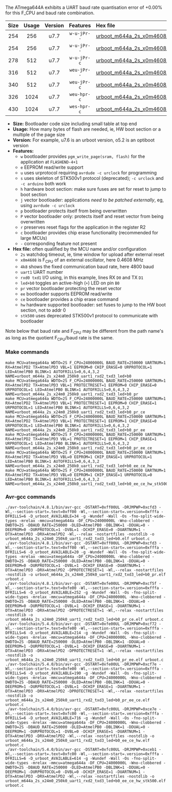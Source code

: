 The ATmega644A exhibits a UART baud rate quantisation error of +0.00% for this F_CPU and baud rate combination.

|Size|Usage|Version|Features|Hex file|
|:-:|:-:|:-:|:-:|:--|
|254|256|u7.7|`w-u-jPr--`|[urboot_m644a_2s_x0m4608_4k8_uart1_rxd2_txd3_led+b0.hex](https://raw.githubusercontent.com/stefanrueger/urboot.hex/main/mcus/atmega644a/watchdog_2_s/external_oscillator_x/%2B0m460800_hz/%2B%2B%2B4k8_baud/uart1_rxd2_txd3/led%2Bb0/urboot_m644a_2s_x0m4608_4k8_uart1_rxd2_txd3_led%2Bb0.hex)|
|254|256|u7.7|`w-u-jPr--`|[urboot_m644a_2s_x0m4608_4k8_uart1_rxd2_txd3_led+b0_pr.hex](https://raw.githubusercontent.com/stefanrueger/urboot.hex/main/mcus/atmega644a/watchdog_2_s/external_oscillator_x/%2B0m460800_hz/%2B%2B%2B4k8_baud/uart1_rxd2_txd3/led%2Bb0/urboot_m644a_2s_x0m4608_4k8_uart1_rxd2_txd3_led%2Bb0_pr.hex)|
|278|512|u7.7|`w-u-jPr-c`|[urboot_m644a_2s_x0m4608_4k8_uart1_rxd2_txd3_led+b0_pr_ce.hex](https://raw.githubusercontent.com/stefanrueger/urboot.hex/main/mcus/atmega644a/watchdog_2_s/external_oscillator_x/%2B0m460800_hz/%2B%2B%2B4k8_baud/uart1_rxd2_txd3/led%2Bb0/urboot_m644a_2s_x0m4608_4k8_uart1_rxd2_txd3_led%2Bb0_pr_ce.hex)|
|316|512|u7.7|`weu-jPr--`|[urboot_m644a_2s_x0m4608_4k8_uart1_rxd2_txd3_led+b0_pr_ee.hex](https://raw.githubusercontent.com/stefanrueger/urboot.hex/main/mcus/atmega644a/watchdog_2_s/external_oscillator_x/%2B0m460800_hz/%2B%2B%2B4k8_baud/uart1_rxd2_txd3/led%2Bb0/urboot_m644a_2s_x0m4608_4k8_uart1_rxd2_txd3_led%2Bb0_pr_ee.hex)|
|340|512|u7.7|`weu-jPr-c`|[urboot_m644a_2s_x0m4608_4k8_uart1_rxd2_txd3_led+b0_pr_ee_ce.hex](https://raw.githubusercontent.com/stefanrueger/urboot.hex/main/mcus/atmega644a/watchdog_2_s/external_oscillator_x/%2B0m460800_hz/%2B%2B%2B4k8_baud/uart1_rxd2_txd3/led%2Bb0/urboot_m644a_2s_x0m4608_4k8_uart1_rxd2_txd3_led%2Bb0_pr_ee_ce.hex)|
|326|1024|u7.7|`weu-hpr-c`|[urboot_m644a_2s_x0m4608_4k8_uart1_rxd2_txd3_led+b0_ee_ce_hw.hex](https://raw.githubusercontent.com/stefanrueger/urboot.hex/main/mcus/atmega644a/watchdog_2_s/external_oscillator_x/%2B0m460800_hz/%2B%2B%2B4k8_baud/uart1_rxd2_txd3/led%2Bb0/urboot_m644a_2s_x0m4608_4k8_uart1_rxd2_txd3_led%2Bb0_ee_ce_hw.hex)|
|430|1024|u7.7|`wes-hpr-c`|[urboot_m644a_2s_x0m4608_4k8_uart1_rxd2_txd3_led+b0_ee_ce_hw_stk500.hex](https://raw.githubusercontent.com/stefanrueger/urboot.hex/main/mcus/atmega644a/watchdog_2_s/external_oscillator_x/%2B0m460800_hz/%2B%2B%2B4k8_baud/uart1_rxd2_txd3/led%2Bb0/urboot_m644a_2s_x0m4608_4k8_uart1_rxd2_txd3_led%2Bb0_ee_ce_hw_stk500.hex)|

- **Size:** Bootloader code size including small table at top end
- **Usage:** How many bytes of flash are needed, ie, HW boot section or a multiple of the page size
- **Version:** For example, u7.6 is an urboot version, o5.2 is an optiboot version
- **Features:**
  + `w` bootloader provides `pgm_write_page(sram, flash)` for the application at `FLASHEND-4+1`
  + `e` EEPROM read/write support
  + `u` uses urprotocol requiring `avrdude -c urclock` for programming
  + `s` uses skeleton of STK500v1 protocol (deprecated); `-c urclock` and `-c arduino` both work
  + `h` hardware boot section: make sure fuses are set for reset to jump to boot section
  + `j` vector bootloader: applications *need to be patched externally*, eg, using `avrdude -c urclock`
  + `p` bootloader protects itself from being overwritten
  + `P` vector bootloader only: protects itself and reset vector from being overwritten
  + `r` preserves reset flags for the application in the register R2
  + `c` bootloader provides chip erase functionality (recommended for large MCUs)
  + `-` corresponding feature not present
- **Hex file:** often qualified by the MCU name and/or configuration
  + `2s` watchdog timeout, ie, time window for upload after external reset
  + `x0m4608` is F<sub>CPU</sub> of an external oscillator, here 0.4608 MHz
  + `4k8` shows the fixed communication baud rate, here 4800 baud
  + `uart1` UART number
  + `rxd0 txd1` I/O using, in this example, lines RX `D0` and TX `D1`
  + `led+b0` toggles an active-high (`+`) LED on pin `B0`
  + `pr` vector bootloader protecting the reset vector
  + `ee` bootloader supports EEPROM read/write
  + `ce` bootloader provides a chip erase command
  + `hw` hardware supported bootloader: set fuses to jump to the HW boot section, not to addr 0
  + `stk500` uses deprecated STK500v1 protocol to communicate with bootloader


Note below that baud rate and F<sub>CPU</sub> may be different from the path name's as long as the quotient F<sub>CPU</sub>/baud rate is the same.

### Make commands
```
make MCU=atmega644a WDTO=2S F_CPU=24000000L BAUD_RATE=250000 UARTNUM=1 RX=AtmelPD2 TX=AtmelPD3 VBL=1 EEPROM=0 CHIP_ERASE=0 URPROTOCOL=1 LED=AtmelPB0 BLINK=1 AUTOFRILLS=0,6,4,3,2 NAME=urboot_m644a_2s_x24m0_250k0_uart1_rxd2_txd3_led+b0
make MCU=atmega644a WDTO=2S F_CPU=24000000L BAUD_RATE=250000 UARTNUM=1 RX=AtmelPD2 TX=AtmelPD3 VBL=1 PROTECTRESET=1 EEPROM=0 CHIP_ERASE=0 URPROTOCOL=1 LED=AtmelPB0 BLINK=1 AUTOFRILLS=0,6,4,3,2 NAME=urboot_m644a_2s_x24m0_250k0_uart1_rxd2_txd3_led+b0_pr
make MCU=atmega644a WDTO=2S F_CPU=24000000L BAUD_RATE=250000 UARTNUM=1 RX=AtmelPD2 TX=AtmelPD3 VBL=1 PROTECTRESET=1 EEPROM=0 CHIP_ERASE=1 URPROTOCOL=1 LED=AtmelPB0 BLINK=1 AUTOFRILLS=0,6,4,3,2 NAME=urboot_m644a_2s_x24m0_250k0_uart1_rxd2_txd3_led+b0_pr_ce
make MCU=atmega644a WDTO=2S F_CPU=24000000L BAUD_RATE=250000 UARTNUM=1 RX=AtmelPD2 TX=AtmelPD3 VBL=1 PROTECTRESET=1 EEPROM=1 CHIP_ERASE=0 URPROTOCOL=1 LED=AtmelPB0 BLINK=1 AUTOFRILLS=0,6,4,3,2 NAME=urboot_m644a_2s_x24m0_250k0_uart1_rxd2_txd3_led+b0_pr_ee
make MCU=atmega644a WDTO=2S F_CPU=24000000L BAUD_RATE=250000 UARTNUM=1 RX=AtmelPD2 TX=AtmelPD3 VBL=1 PROTECTRESET=1 EEPROM=1 CHIP_ERASE=1 URPROTOCOL=1 LED=AtmelPB0 BLINK=1 AUTOFRILLS=0,6,4,3,2 NAME=urboot_m644a_2s_x24m0_250k0_uart1_rxd2_txd3_led+b0_pr_ee_ce
make MCU=atmega644a WDTO=2S F_CPU=24000000L BAUD_RATE=250000 UARTNUM=1 RX=AtmelPD2 TX=AtmelPD3 VBL=0 EEPROM=1 CHIP_ERASE=1 URPROTOCOL=1 LED=AtmelPB0 BLINK=1 AUTOFRILLS=0,6,4,3,2 NAME=urboot_m644a_2s_x24m0_250k0_uart1_rxd2_txd3_led+b0_ee_ce_hw
make MCU=atmega644a WDTO=2S F_CPU=24000000L BAUD_RATE=250000 UARTNUM=1 RX=AtmelPD2 TX=AtmelPD3 VBL=0 EEPROM=1 CHIP_ERASE=1 URPROTOCOL=0 LED=AtmelPB0 BLINK=1 AUTOFRILLS=0,6,4,3,2 NAME=urboot_m644a_2s_x24m0_250k0_uart1_rxd2_txd3_led+b0_ee_ce_hw_stk500
```

### Avr-gcc commands
```
./avr-toolchain/4.8.1/bin/avr-gcc -DSTART=0xff00UL -DRJMPWP=0xcfd3 -Wl,--section-start=.text=0xff00 -Wl,--section-start=.version=0xfffa -DFRILLS=6 -D_urboot_AVAILABLE=34 -g -Wundef -Wall -Os -fno-split-wide-types -mrelax -mmcu=atmega644a -DF_CPU=24000000L -Wno-clobbered -DWDTO=2S -DBAUD_RATE=250000 -DLED=AtmelPB0 -DBLINK=1 -DDUAL=0 -DEEPROM=0 -DURPROTOCOL=1 -DVBL=1 -DCHIP_ERASE=0 -DUARTNUM=1 -DTX=AtmelPD3 -DRX=AtmelPD2 -Wl,--relax -nostartfiles -nostdlib -o urboot_m644a_2s_x24m0_250k0_uart1_rxd2_txd3_led+b0.elf urboot.c
./avr-toolchain/4.8.1/bin/avr-gcc -DSTART=0xff00UL -DRJMPWP=0xcfd3 -Wl,--section-start=.text=0xff00 -Wl,--section-start=.version=0xfffa -DFRILLS=6 -D_urboot_AVAILABLE=20 -g -Wundef -Wall -Os -fno-split-wide-types -mrelax -mmcu=atmega644a -DF_CPU=24000000L -Wno-clobbered -DWDTO=2S -DBAUD_RATE=250000 -DLED=AtmelPB0 -DBLINK=1 -DDUAL=0 -DEEPROM=0 -DURPROTOCOL=1 -DVBL=1 -DCHIP_ERASE=0 -DUARTNUM=1 -DTX=AtmelPD3 -DRX=AtmelPD2 -DPROTECTRESET=1 -Wl,--relax -nostartfiles -nostdlib -o urboot_m644a_2s_x24m0_250k0_uart1_rxd2_txd3_led+b0_pr.elf urboot.c
./avr-toolchain/4.8.1/bin/avr-gcc -DSTART=0xfe00UL -DRJMPWP=0xcf5f -Wl,--section-start=.text=0xfe00 -Wl,--section-start=.version=0xfffa -DFRILLS=6 -D_urboot_AVAILABLE=252 -g -Wundef -Wall -Os -fno-split-wide-types -mrelax -mmcu=atmega644a -DF_CPU=24000000L -Wno-clobbered -DWDTO=2S -DBAUD_RATE=250000 -DLED=AtmelPB0 -DBLINK=1 -DDUAL=0 -DEEPROM=0 -DURPROTOCOL=1 -DVBL=1 -DCHIP_ERASE=1 -DUARTNUM=1 -DTX=AtmelPD3 -DRX=AtmelPD2 -DPROTECTRESET=1 -Wl,--relax -nostartfiles -nostdlib -o urboot_m644a_2s_x24m0_250k0_uart1_rxd2_txd3_led+b0_pr_ce.elf urboot.c
./avr-toolchain/5.4.0/bin/avr-gcc -DSTART=0xfe00UL -DRJMPWP=0xcf72 -Wl,--section-start=.text=0xfe00 -Wl,--section-start=.version=0xfffa -DFRILLS=6 -D_urboot_AVAILABLE=214 -g -Wundef -Wall -Os -fno-split-wide-types -mrelax -mmcu=atmega644a -DF_CPU=24000000L -Wno-clobbered -DWDTO=2S -DBAUD_RATE=250000 -DLED=AtmelPB0 -DBLINK=1 -DDUAL=0 -DEEPROM=1 -DURPROTOCOL=1 -DVBL=1 -DCHIP_ERASE=0 -DUARTNUM=1 -DTX=AtmelPD3 -DRX=AtmelPD2 -DPROTECTRESET=1 -Wl,--relax -nostartfiles -nostdlib -o urboot_m644a_2s_x24m0_250k0_uart1_rxd2_txd3_led+b0_pr_ee.elf urboot.c
./avr-toolchain/5.4.0/bin/avr-gcc -DSTART=0xfe00UL -DRJMPWP=0xcf7e -Wl,--section-start=.text=0xfe00 -Wl,--section-start=.version=0xfffa -DFRILLS=6 -D_urboot_AVAILABLE=190 -g -Wundef -Wall -Os -fno-split-wide-types -mrelax -mmcu=atmega644a -DF_CPU=24000000L -Wno-clobbered -DWDTO=2S -DBAUD_RATE=250000 -DLED=AtmelPB0 -DBLINK=1 -DDUAL=0 -DEEPROM=1 -DURPROTOCOL=1 -DVBL=1 -DCHIP_ERASE=1 -DUARTNUM=1 -DTX=AtmelPD3 -DRX=AtmelPD2 -DPROTECTRESET=1 -Wl,--relax -nostartfiles -nostdlib -o urboot_m644a_2s_x24m0_250k0_uart1_rxd2_txd3_led+b0_pr_ee_ce.elf urboot.c
./avr-toolchain/5.4.0/bin/avr-gcc -DSTART=0xfc00UL -DRJMPWP=0xce7e -Wl,--section-start=.text=0xfc00 -Wl,--section-start=.version=0xfffa -DFRILLS=6 -D_urboot_AVAILABLE=716 -g -Wundef -Wall -Os -fno-split-wide-types -mrelax -mmcu=atmega644a -DF_CPU=24000000L -Wno-clobbered -DWDTO=2S -DBAUD_RATE=250000 -DLED=AtmelPB0 -DBLINK=1 -DDUAL=0 -DEEPROM=1 -DURPROTOCOL=1 -DVBL=0 -DCHIP_ERASE=1 -DUARTNUM=1 -DTX=AtmelPD3 -DRX=AtmelPD2 -Wl,--relax -nostartfiles -nostdlib -o urboot_m644a_2s_x24m0_250k0_uart1_rxd2_txd3_led+b0_ee_ce_hw.elf urboot.c
./avr-toolchain/5.4.0/bin/avr-gcc -DSTART=0xfc00UL -DRJMPWP=0xceb1 -Wl,--section-start=.text=0xfc00 -Wl,--section-start=.version=0xfffa -DFRILLS=6 -D_urboot_AVAILABLE=614 -g -Wundef -Wall -Os -fno-split-wide-types -mrelax -mmcu=atmega644a -DF_CPU=24000000L -Wno-clobbered -DWDTO=2S -DBAUD_RATE=250000 -DLED=AtmelPB0 -DBLINK=1 -DDUAL=0 -DEEPROM=1 -DURPROTOCOL=0 -DVBL=0 -DCHIP_ERASE=1 -DUARTNUM=1 -DTX=AtmelPD3 -DRX=AtmelPD2 -Wl,--relax -nostartfiles -nostdlib -o urboot_m644a_2s_x24m0_250k0_uart1_rxd2_txd3_led+b0_ee_ce_hw_stk500.elf urboot.c
```

